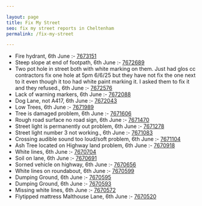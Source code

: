 ```yaml
---

layout: page
title: Fix My Street
seo: fix my street reports in Cheltenham
permalink: /fix-my-street

---
```


<!-- fix_marker starts -->

- Fire hydrant, 6th June :- [7673151](https://www.fixmystreet.com/report/7673151)
- Steep slope at end of footpath, 6th June :- [7672689](https://www.fixmystreet.com/report/7672689)
- Two pot hole in street both with white marking on them. Just had glos cc contractors fix one hole at 5pm 6/6/25 but they have not fix the one next to it even though it too had white paint marking it. I asked them to fix it and they refused., 6th June :- [7672576](https://www.fixmystreet.com/report/7672576)
- Lack of warning markers, 6th June :- [7672088](https://www.fixmystreet.com/report/7672088)
- Dog Lane, not A417, 6th June :- [7672043](https://www.fixmystreet.com/report/7672043)
- Low Trees, 6th June :- [7671989](https://www.fixmystreet.com/report/7671989)
- Tree is damaged problem, 6th June :- [7671606](https://www.fixmystreet.com/report/7671606)
- Rough road surface no road sign, 6th June :- [7671470](https://www.fixmystreet.com/report/7671470)
- Street light is permanently out problem, 6th June :- [7671278](https://www.fixmystreet.com/report/7671278)
- Street light number 3 not working., 6th June :- [7671083](https://www.fixmystreet.com/report/7671083)
- Crossing audible sound too loud/soft problem, 6th June :- [7671104](https://www.fixmystreet.com/report/7671104)
- Ash Tree located on Highway land problem, 6th June :- [7670918](https://www.fixmystreet.com/report/7670918)
- White lines, 6th June :- [7670704](https://www.fixmystreet.com/report/7670704)
- Soil on lane, 6th June :- [7670691](https://www.fixmystreet.com/report/7670691)
- Sorned vehicle on highway, 6th June :- [7670656](https://www.fixmystreet.com/report/7670656)
- White lines on roundabout, 6th June :- [7670599](https://www.fixmystreet.com/report/7670599)
- Dumping Ground, 6th June :- [7670595](https://www.fixmystreet.com/report/7670595)
- Dumping Ground, 6th June :- [7670593](https://www.fixmystreet.com/report/7670593)
- Missing white lines, 6th June :- [7670572](https://www.fixmystreet.com/report/7670572)
- Flytipped mattress Malthouse Lane, 6th June :- [7670520](https://www.fixmystreet.com/report/7670520)

<!-- fix_marker ends -->